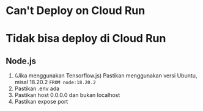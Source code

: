 # Can't Deploy on Cloud Run
# Tidak bisa deploy di Cloud Run

## Node.js
1. (Jika menggunakan Tensorflow.js) Pastikan menggunakan versi Ubuntu, misal 18.20.2
  ```FROM node:18.20.2```
2. Pastikan .env ada
3. Pastikan host 0.0.0.0 dan bukan localhost
4. Pastikan expose port
